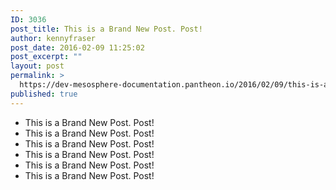 ```yaml
---
ID: 3036
post_title: This is a Brand New Post. Post!
author: kennyfraser
post_date: 2016-02-09 11:25:02
post_excerpt: ""
layout: post
permalink: >
  https://dev-mesosphere-documentation.pantheon.io/2016/02/09/this-is-a-brand-new-post-post/
published: true
---
```

*   This is a Brand New Post. Post!
*   This is a Brand New Post. Post!
*   This is a Brand New Post. Post!
*   This is a Brand New Post. Post!
*   This is a Brand New Post. Post!
*   This is a Brand New Post. Post!